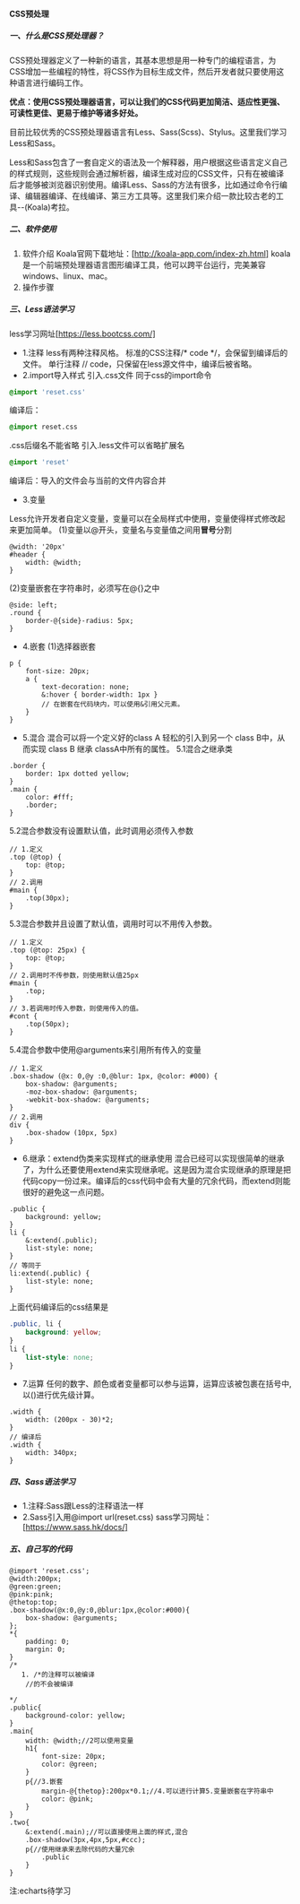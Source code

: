 #### CSS预处理
##### 一、什么是CSS预处理器？
CSS预处理器定义了一种新的语言，其基本思想是用一种专门的编程语言，为CSS增加一些编程的特性，将CSS作为目标生成文件，然后开发者就只要使用这种语言进行编码工作。

**优点：使用CSS预处理器语言，可以让我们的CSS代码更加简洁、适应性更强、可读性更佳、更易于维护等诸多好处。**

目前比较优秀的CSS预处理器语言有Less、Sass(Scss)、Stylus。这里我们学习Less和Sass。

Less和Sass包含了一套自定义的语法及一个解释器，用户根据这些语言定义自己的样式规则，这些规则会通过解析器，编译生成对应的CSS文件，只有在被编译后才能够被浏览器识别使用。编译Less、Sass的方法有很多，比如通过命令行编译、编辑器编译、在线编译、第三方工具等。这里我们来介绍一款比较古老的工具--(Koala)考拉。

##### 二、软件使用
1. 软件介绍
Koala官网下载地址：[http://koala-app.com/index-zh.html]
koala是一个前端预处理器语言图形编译工具，他可以跨平台运行，完美兼容windows、linux、mac。
2. 操作步骤

##### 三、Less语法学习
less学习网址[https://less.bootcss.com/]
- 1.注释
less有两种注释风格。
标准的CSS注释/* code */，会保留到编译后的文件。
单行注释 // code，只保留在less源文件中，编译后被省略。
- 2.import导入样式
引入.css文件  同于css的import命令
```css
@import 'reset.css'
```
编译后：
```css
@import reset.css
```
.css后缀名不能省略  引入.less文件可以省略扩展名
```css
@import 'reset'
```
编译后：导入的文件会与当前的文件内容合并
- 3.变量

Less允许开发者自定义变量，变量可以在全局样式中使用，变量使得样式修改起来更加简单。
(1)变量以@开头，变量名与变量值之间用**冒号**分割
```less
@width: '20px'
#header {
    width: @width;
}
```
(2)变量嵌套在字符串时，必须写在@{}之中
```less
@side: left;
.round {
    border-@{side}-radius: 5px;
}
```
- 4.嵌套
(1)选择器嵌套
```less
p {
    font-size: 20px;
    a {
        text-decoration: none;
        &:hover { border-width: 1px }
        // 在嵌套在代码块内，可以使用&引用父元素。
    }
}
```
- 5.混合
混合可以将一个定义好的class A 轻松的引入到另一个 class B中，从而实现 class B 继承 classA中所有的属性。
5.1混合之继承类
```less
.border {
    border: 1px dotted yellow;
}
.main {
    color: #fff;
    .border;
}
```
5.2混合参数没有设置默认值，此时调用必须传入参数
```less
// 1.定义
.top (@top) {
    top: @top;
}
// 2.调用
#main {
    .top(30px);
}
```
5.3混合参数并且设置了默认值，调用时可以不用传入参数。
```less
// 1.定义
.top (@top: 25px) {
    top: @top;
}
// 2.调用时不传参数，则使用默认值25px
#main {
    .top;
}
// 3.若调用时传入参数，则使用传入的值。
#cont {
    .top(50px);
}
```
5.4混合参数中使用@arguments来引用所有传入的变量
```less
// 1.定义
.box-shadow (@x: 0,@y :0,@blur: 1px, @color: #000) {
    box-shadow: @arguments;
    -moz-box-shadow: @arguments;
    -webkit-box-shadow: @arguments;
}
// 2.调用
div {
    .box-shadow (10px, 5px)
}
```
- 6.继承：extend伪类来实现样式的继承使用
混合已经可以实现很简单的继承了，为什么还要使用extend来实现继承呢。这是因为混合实现继承的原理是把代码copy一份过来。编译后的css代码中会有大量的冗余代码，而extend则能很好的避免这一点问题。
```less
.public {
    background: yellow;
}
li {
    &:extend(.public);
    list-style: none;
}
// 等同于
li:extend(.public) {
    list-style: none;
}
```
上面代码编译后的css结果是
```css
.public, li {
    background: yellow;
}
li {
    list-style: none;
}
```
- 7.运算
任何的数字、颜色或者变量都可以参与运算，运算应该被包裹在括号中,以()进行优先级计算。
```less
.width {
    width: (200px - 30)*2;
}
// 编译后
.width {
    width: 340px;
}

```
##### 四、Sass语法学习
- 1.注释:Sass跟Less的注释语法一样
- 2.Sass引入用@import url(reset.css)
sass学习网址：[https://www.sass.hk/docs/]

##### 五、自己写的代码

~~~less
@import 'reset.css';
@width:200px;
@green:green;
@pink:pink;
@thetop:top;
.box-shadow(@x:0,@y:0,@blur:1px,@color:#000){
    box-shadow: @arguments;
};
*{
    padding: 0;
    margin: 0;
}
/*
   1. /*的注释可以被编译
    //的不会被编译

*/
.public{
    background-color: yellow;
}
.main{
    width: @width;//2可以使用变量
    h1{
        font-size: 20px;
        color: @green;
    }
    p{//3.嵌套
        margin-@{thetop}:200px*0.1;//4.可以进行计算5.变量嵌套在字符串中
        color: @pink;
    }
}
.two{
    &:extend(.main);//可以直接使用上面的样式,混合
    .box-shadow(3px,4px,5px,#ccc);
    p{//使用继承来去除代码的大量冗余
        .public
    }
}
~~~

注:echarts待学习
